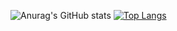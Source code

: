 ![Anurag's GitHub stats](https://github-readme-stats.vercel.app/api?username=vcenci&count_private=true) [![Top Langs](https://github-readme-stats.vercel.app/api/top-langs/?username=vcenci)](https://github.com/vcenci/github-readme-stats)

